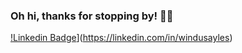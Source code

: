 ### Oh hi, thanks for stopping by! 👋🏼

<!--
**windusayles/windusayles** is a ✨ _sPeCiAl_ ✨ repository because its `README.md` (this file) appears on your GitHub profile.

- 🔭 I’m currently working on redesigning UI layouts for increased accessibility and UX best practices.
- 🌱 I’m studying ML tools in Python, like TensorFlow and Pandas.
- 👯 I’m looking to collaborate on open-source projects, especially if it relates to AI.
- 🤔 I’m always interested in other people's eating routines. I.F. has worked really well for me.
- 🧘 I stay loose and focused with sporadic bouts of yoga.
- 🎪 I love circus arts!
  - 🤹 Juggling clubs, 
  - ⚙️ Riding a Unicycle, and
  - 🤸 Flipping around - just not at the same time.
-->
[!Linkedin Badge](https://img.shields.io/badge/-LinkedIn-0e76a8?style=flat-square&logo=Linkedin&logoColor=white)](https://linkedin.com/in/windusayles)
